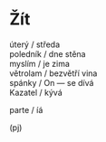Žít
===

úterý / středa  
poledník / dne stěna  
myslím / je zima  
větrolam / bezvětří vina  
spánky / On — se dívá  
Kazatel / kývá

parte / íá

(pj)

